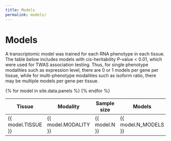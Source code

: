 ```yaml
---
title: Models
permalink: models/
---
```


# Models

A transcriptomic model was trained for each RNA phenotype in each tissue. The table below includes models with cis-heritability P-value &lt; 0.01, which were used for TWAS association testing. Thus, for single phenotype modalities such as expression level, there are 0 or 1 models per gene per tissue, while for multi-phenotype modalities such as isoform ratio, there may be multiple models per gene per tissue.

<div class="table-responsive">
  <table class="table table-hover">
    <thead>
      <tr>
        <th>Tissue</th>
        <th>Modality</th>
        <th>Sample size</th>
        <th>Models</th>
      </tr>
    </thead>
    <tbody>
      {% for model in site.data.panels %}
      <tr>
        <td>{{ model.TISSUE }}</td>
        <td>{{ model.MODALITY }}</td>
        <td>{{ model.N }}</td>
        <td>{{ model.N_MODELS }}</td>
      </tr>
      {% endfor %}
    </tbody>
  </table>
</div>
